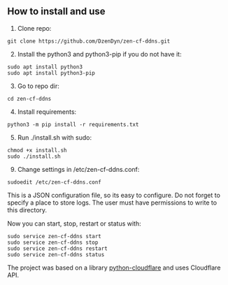 ## How to install and use

1. Clone repo:

`git clone https://github.com/DzenDyn/zen-cf-ddns.git`

2. Install the python3 and python3-pip if you do not have it:

```
sudo apt install python3
sudo apt install python3-pip
```

3. Go to repo dir:

`cd zen-cf-ddns`

4. Install requirements:

`python3 -m pip install -r requirements.txt`

5. Run ./install.sh with sudo:

```
chmod +x install.sh
sudo ./install.sh
```

9. Change settings in /etc/zen-cf-ddns.conf:

`
sudoedit /etc/zen-cf-ddns.conf
`

This is a JSON configuration file, so its easy to configure.
Do not forget to specify a place to store logs. The user must have permissions to write to this directory.

Now you can start, stop, restart or status with:
```
sudo service zen-cf-ddns start
sudo service zen-cf-ddns stop
sudo service zen-cf-ddns restart
sudo service zen-cf-ddns status

```

The project was based on a library [python-cloudflare](https://github.com/cloudflare/python-cloudflare "python-cloudflare") and uses Cloudflare API.
